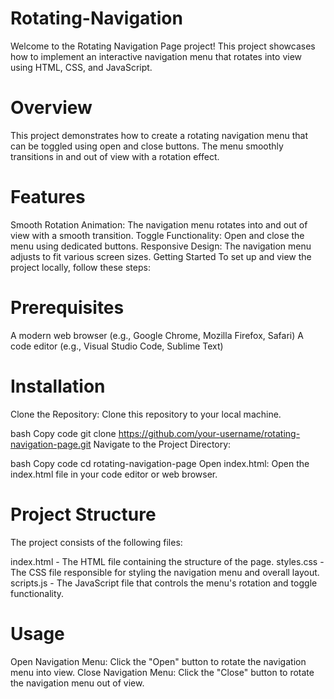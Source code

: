 # Rotating-Navigation
Welcome to the Rotating Navigation Page project! This project showcases how to implement an interactive navigation menu that rotates into view using HTML, CSS, and JavaScript.

# Overview
This project demonstrates how to create a rotating navigation menu that can be toggled using open and close buttons. The menu smoothly transitions in and out of view with a rotation effect.

# Features
Smooth Rotation Animation: The navigation menu rotates into and out of view with a smooth transition.
Toggle Functionality: Open and close the menu using dedicated buttons.
Responsive Design: The navigation menu adjusts to fit various screen sizes.
Getting Started
To set up and view the project locally, follow these steps:

# Prerequisites
A modern web browser (e.g., Google Chrome, Mozilla Firefox, Safari)
A code editor (e.g., Visual Studio Code, Sublime Text)

# Installation
Clone the Repository: Clone this repository to your local machine.

bash
Copy code
git clone https://github.com/your-username/rotating-navigation-page.git
Navigate to the Project Directory:


bash
Copy code
cd rotating-navigation-page
Open index.html: Open the index.html file in your code editor or web browser.

# Project Structure
The project consists of the following files:

index.html - The HTML file containing the structure of the page.
styles.css - The CSS file responsible for styling the navigation menu and overall layout.
scripts.js - The JavaScript file that controls the menu's rotation and toggle functionality.

# Usage

Open Navigation Menu: Click the "Open" button to rotate the navigation menu into view.
Close Navigation Menu: Click the "Close" button to rotate the navigation menu out of view.
